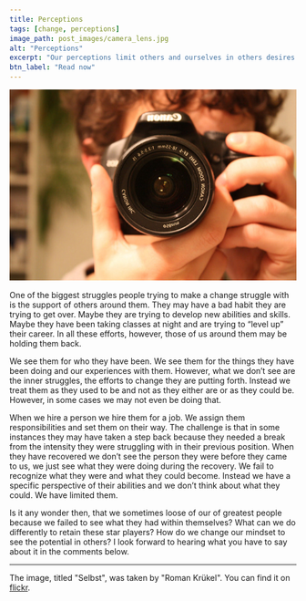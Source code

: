 ```yaml
---
title: Perceptions
tags: [change, perceptions]
image_path: post_images/camera_lens.jpg
alt: "Perceptions"
excerpt: "Our perceptions limit others and ourselves in others desires to change."
btn_label: "Read now"
---
```

![camera_lens][image]

One of the biggest struggles people trying to make a change struggle with is the support of others around them. They may have a bad habit they are trying to get over. Maybe they are trying to develop new abilities and skills. Maybe they have been taking classes at night and are trying to “level up” their career. In all these efforts, however, those of us around them may be holding them back.

We see them for who they have been. We see them for the things they have been doing and our experiences with them. However, what we don’t see are the inner struggles, the efforts to change they are putting forth. Instead we treat them as they used to be and not as they either are or as they could be. However, in some cases we may not even be doing that.

When we hire a person we hire them for a job. We assign them responsibilities and set them on their way. The challenge is that in some instances they may have taken a step back because they needed a break from the intensity they were struggling with in their previous position. When they have recovered we don’t see the person they were before they came to us, we just see what they were doing during the recovery. We fail to recognize what they were and what they could become. Instead we have a specific perspective of their abilities and we don’t think about what they could. We have limited them.

Is it any wonder then, that we sometimes loose of our of greatest people because we failed to see what they had within themselves? What can we do differently to retain these star players? How do we change our mindset to see the potential in others? I look forward to hearing what you have to say about it in the comments below.

---
The image, titled "Selbst", was taken by "Roman Krükel". You can find it on [flickr][flickr].

[image]: /images/post_images/camera_lens.jpg
[flickr]: https://www.flickr.com/photos/romak/3274460821/

